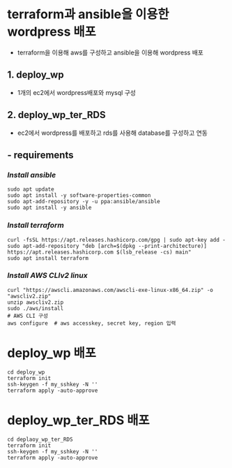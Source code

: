 # terraform과 ansible을 이용한 wordpress 배포

- terraform을 이용해 aws를 구성하고 ansible을 이용해 wordpress 배포  


## 1. deploy_wp
- 1개의 ec2에서 wordpress배포와 mysql 구성  
  
  
  
## 2. deploy_wp_ter_RDS
- ec2에서 wordpress를 배포하고 rds를 사용해 database를 구성하고 연동          
                 
## - requirements
### _Install ansible_

```
sudo apt update
sudo apt install -y software-properties-common
sudo apt-add-repository -y -u ppa:ansible/ansible
sudo apt install -y ansible
```
  
    
### _Install terraform_
```
curl -fsSL https://apt.releases.hashicorp.com/gpg | sudo apt-key add -
sudo apt-add-repository "deb [arch=$(dpkg --print-architecture)] https://apt.releases.hashicorp.com $(lsb_release -cs) main"
sudo apt install terraform
```
  
### _Install AWS CLIv2 linux_
```
curl "https://awscli.amazonaws.com/awscli-exe-linux-x86_64.zip" -o "awscliv2.zip"
unzip awscliv2.zip 
sudo ./aws/install
# AWS CLI 구성
aws configure  # aws accesskey, secret key, region 입력
```

# deploy_wp 배포
```
cd deploy_wp
terraform init
ssh-keygen -f my_sshkey -N ''
terraform apply -auto-approve
```

# deploy_wp_ter_RDS 배포
```
cd deplaoy_wp_ter_RDS
terraform init
ssh-keygen -f my_sshkey -N ''
terraform apply -auto-approve
```